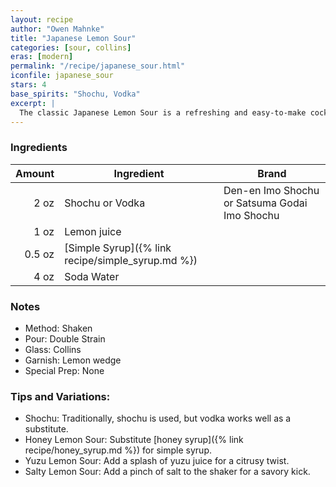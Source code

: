 ```yaml
---
layout: recipe
author: "Owen Mahnke"
title: "Japanese Lemon Sour"
categories: [sour, collins]
eras: [modern]
permalink: "/recipe/japanese_sour.html"
iconfile: japanese_sour
stars: 4
base_spirits: "Shochu, Vodka"
excerpt: |
  The classic Japanese Lemon Sour is a refreshing and easy-to-make cocktail.
---
```


### Ingredients

| Amount | Ingredient                                        | Brand                                         |
| -----: | ------------------------------------------------- | --------------------------------------------- |
|   2 oz | Shochu or Vodka                                   | Den-en Imo Shochu or Satsuma Godai Imo Shochu |
|   1 oz | Lemon juice                                       |                                               |
| 0.5 oz | [Simple Syrup]({% link recipe/simple_syrup.md %}) |                                               |
|   4 oz | Soda Water                                        |                                               |

### Notes

- Method: Shaken
- Pour: Double Strain
- Glass: Collins
- Garnish: Lemon wedge
- Special Prep: None

### Tips and Variations:

- Shochu: Traditionally, shochu is used, but vodka works well as a substitute.
- Honey Lemon Sour: Substitute [honey syrup]({% link recipe/honey_syrup.md %}) for simple syrup.
- Yuzu Lemon Sour: Add a splash of yuzu juice for a citrusy twist.
- Salty Lemon Sour: Add a pinch of salt to the shaker for a savory kick.
